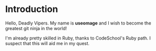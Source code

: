 # Introduction

Hello, Deadly Vipers.
My name is **useomage** and I wish to become the greatest git ninja in the world!

I'm already pretty skilled in Ruby, thanks to CodeSchool's Ruby path.
I suspect that this will aid me in my quest.
